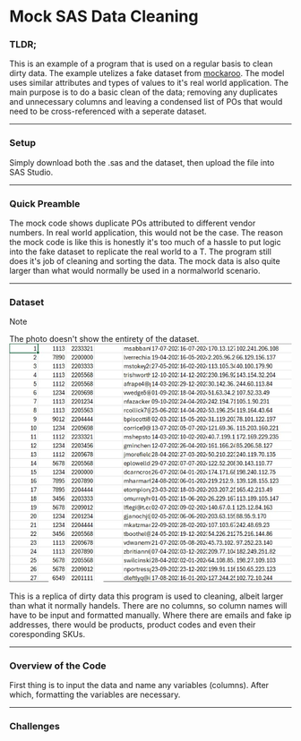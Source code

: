 # Mock SAS Data Cleaning
### TLDR;
This is an example of a program that is used on a regular basis to clean dirty data. The example utelizes a fake dataset from [mockaroo](https://www.mockaroo.com/). The model uses similar attributes and types of values to it's real world application. The main purpose is to do a basic clean of the data; removing any duplicates and unnecessary columns and leaving a condensed list of POs that would need to be cross-referenced with a seperate dataset.

---

### Setup
Simply download both the .sas and the dataset, then upload the file into SAS Studio.

---

### Quick Preamble
The mock code shows duplicate POs attributed to different vendor numbers. In real world application, this would not be the case. The reason the mock code is like this is honestly it's too much of a hassle to put logic into the fake dataset to replicate the real world to a T. The program still does it's job of cleaning and sorting the data. The mock data is also quite larger than what would normally be used in a normalworld scenario.

---

### Dataset
> [!NOTE]
> The photo doesn't show the entirety of the dataset.
![dataset used for analysis](https://github.com/TeaZea/Data-Cleaning-Examples/blob/main/Mock%20SAS%20Data%20Cleaning/SAS%20Data%20Clean%20README%20Pics/SASRawMockData.jpg)

This is a replica of dirty data this program is used to cleaning, albeit larger than what it normally handels. There are no columns, so column names will have to be input and formatted manually. Where there are emails and fake ip addresses, there would be products, product codes and even their coresponding SKUs.

---

### Overview of the Code
First thing is to input the data and name any variables (columns). After which, formatting the variables are necessary.



---

### Challenges
